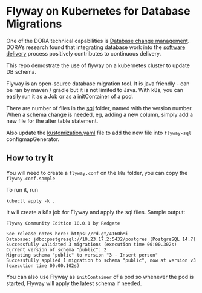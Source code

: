 # Flyway on Kubernetes for Database Migrations

One of the DORA technical capabilities is [Database change management](https://dora.dev/devops-capabilities/technical/database-change-management/). DORA’s research found that integrating database work into the [software delivery](https://dora.dev/devops-capabilities/technical/continuous-delivery) process positively contributes to continuous delivery. 

This repo demostrate the use of flyway on a kubernetes cluster to update DB schema. 

Flyway is an open-source database migration tool. It is java friendly - can be ran by maven / gradle but it is not limited to Java. With k8s, you can easily run it as a Job or as a initContainer of a pod. 

There are number of files in the [sql](./sql) folder, named with the version number. When a schema change is needed, eg, adding a new column, simply add a new file for the alter table statement.

Also update the [kustomization.yaml](./kustomization.yaml) file to add the new file into `flyway-sql` configmapGenerator.


## How to try it

You will need to create a `flyway.conf` on the `k8s` folder, you can copy the `flyway.conf.sample`

To run it, run 

```
kubectl apply -k . 
```

It will create a k8s job for Flyway and apply the sql files. Sample output:

```
Flyway Community Edition 10.0.1 by Redgate

See release notes here: https://rd.gt/416ObMi
Database: jdbc:postgresql://10.23.17.2:5432/postgres (PostgreSQL 14.7)
Successfully validated 3 migrations (execution time 00:00.302s)
Current version of schema "public": 2
Migrating schema "public" to version "3 - Insert person"
Successfully applied 1 migration to schema "public", now at version v3 (execution time 00:00.102s)
```

You can also use Flyway as `initContainer` of a pod so whenever the pod is started, Flyway will apply the latest schema if needed.